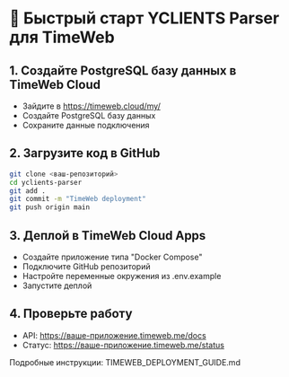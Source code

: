 # 🚀 Быстрый старт YCLIENTS Parser для TimeWeb

## 1. Создайте PostgreSQL базу данных в TimeWeb Cloud
- Зайдите в https://timeweb.cloud/my/
- Создайте PostgreSQL базу данных
- Сохраните данные подключения

## 2. Загрузите код в GitHub
```bash
git clone <ваш-репозиторий>
cd yclients-parser
git add .
git commit -m "TimeWeb deployment"
git push origin main
```

## 3. Деплой в TimeWeb Cloud Apps
- Создайте приложение типа "Docker Compose"
- Подключите GitHub репозиторий  
- Настройте переменные окружения из .env.example
- Запустите деплой

## 4. Проверьте работу
- API: https://ваше-приложение.timeweb.me/docs
- Статус: https://ваше-приложение.timeweb.me/status

Подробные инструкции: TIMEWEB_DEPLOYMENT_GUIDE.md
